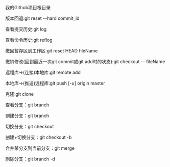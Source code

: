 我的Github项目根目录


版本回退:git reset --hard commit_id

查看提交历史:git log

查看命令历史:git reflog

撤回暂存区到工作区:git reset HEAD fileName

撤销修改(回到最近一次git commit或git add时的状态):git checkout -- fileName

远程库->(连接)本地库:git remote add <origin> <url>

本地库->(推送)远程库:git push [-u] origin master

克隆:git clone <url>

查看分支：git branch

创建分支：git branch <name>

切换分支：git checkout <name>

创建+切换分支：git checkout -b <name>

合并某分支到当前分支：git merge <name>

删除分支：git branch -d <name>